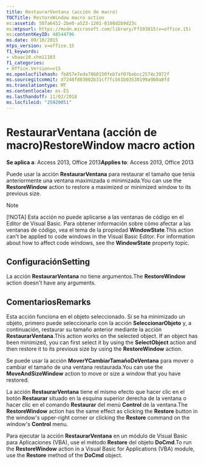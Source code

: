 ```yaml
---
title: RestaurarVentana (acción de macro)
TOCTitle: RestoreWindow macro action
ms:assetid: 507a6452-2be0-a523-1201-0108d2b9d23c
ms:mtpsurl: https://msdn.microsoft.com/library/Ff193815(v=office.15)
ms:contentKeyID: 48544796
ms.date: 09/18/2015
mtps_version: v=office.15
f1_keywords:
- vbaac10.chm11103
f1_categories:
- Office.Version=v15
ms.openlocfilehash: fb857e7eda7860150feb7af07babcc2574c3972f
ms.sourcegitcommit: d7248f803002b31cf7fc561b03530199a9b0a8fd
ms.translationtype: MT
ms.contentlocale: es-ES
ms.lasthandoff: 11/02/2018
ms.locfileid: "25929051"
---
```

# <a name="restorewindow-macro-action"></a><span data-ttu-id="49a81-102">RestaurarVentana (acción de macro)</span><span class="sxs-lookup"><span data-stu-id="49a81-102">RestoreWindow macro action</span></span>


<span data-ttu-id="49a81-103">**Se aplica a**: Access 2013, Office 2013</span><span class="sxs-lookup"><span data-stu-id="49a81-103">**Applies to**: Access 2013, Office 2013</span></span>

<span data-ttu-id="49a81-104">Puede usar la acción **RestaurarVentana** para restaurar el tamaño que tenía anteriormente una ventana maximizada o minimizada.</span><span class="sxs-lookup"><span data-stu-id="49a81-104">You can use the **RestoreWindow** action to restore a maximized or minimized window to its previous size.</span></span>


> [!NOTE]
> <P><span data-ttu-id="49a81-p101">[!NOTA] Esta acción no puede aplicarse a las ventanas de código en el Editor de Visual Basic. Para obtener información sobre cómo afectar a las ventanas de código, vea el tema de la propiedad <STRONG>WindowState</STRONG>.</span><span class="sxs-lookup"><span data-stu-id="49a81-p101">This action can't be applied to code windows in the Visual Basic Editor. For information about how to affect code windows, see the <STRONG>WindowState</STRONG> property topic.</span></span></P>



## <a name="setting"></a><span data-ttu-id="49a81-107">Configuración</span><span class="sxs-lookup"><span data-stu-id="49a81-107">Setting</span></span>

<span data-ttu-id="49a81-108">La acción **RestaurarVentana** no tiene argumentos.</span><span class="sxs-lookup"><span data-stu-id="49a81-108">The **RestoreWindow** action doesn't have any arguments.</span></span>

## <a name="remarks"></a><span data-ttu-id="49a81-109">Comentarios</span><span class="sxs-lookup"><span data-stu-id="49a81-109">Remarks</span></span>

<span data-ttu-id="49a81-p102">Esta acción funciona en el objeto seleccionado. Si se ha minimizado un objeto, primero puede seleccionarlo con la acción **SeleccionarObjeto** y, a continuación, restaurar su tamaño anterior mediante la acción **RestaurarVentana**.</span><span class="sxs-lookup"><span data-stu-id="49a81-p102">This action works on the selected object. If an object has been minimized, you can first select it by using the **SelectObject** action and then restore it to its previous size by using the **RestoreWindow** action.</span></span>

<span data-ttu-id="49a81-112">Se puede usar la acción **MoverYCambiarTamañoDeVentana** para mover o cambiar el tamaño de una ventana restaurada.</span><span class="sxs-lookup"><span data-stu-id="49a81-112">You can use the **MoveAndSizeWindow** action to move or size a window that you have restored.</span></span>

<span data-ttu-id="49a81-113">La acción **RestaurarVentana** tiene el mismo efecto que hacer clic en el botón **Restaurar** situado en la esquina superior derecha de la ventana o hacer clic en el comando **Restaurar** del menú **Control** de la ventana.</span><span class="sxs-lookup"><span data-stu-id="49a81-113">The **RestoreWindow** action has the same effect as clicking the **Restore** button in the window's upper-right corner or clicking the **Restore** command on the window's **Control** menu.</span></span>

<span data-ttu-id="49a81-114">Para ejecutar la acción **RestaurarVentana** en un módulo de Visual Basic para Aplicaciones (VBA), use el método **Restore** del objeto **DoCmd**.</span><span class="sxs-lookup"><span data-stu-id="49a81-114">To run the **RestoreWindow** action in a Visual Basic for Applications (VBA) module, use the **Restore** method of the **DoCmd** object.</span></span>

